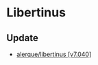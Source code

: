 # Libertinus


## Update
- [alerque/libertinus [v7.040]](https://github.com/alerque/libertinus/releases)